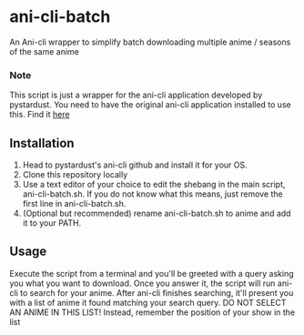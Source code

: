 # ani-cli-batch
An Ani-cli wrapper to simplify batch downloading multiple anime / seasons of the same anime

### Note
This script is just a wrapper for the ani-cli application developed by pystardust. You need to have the original ani-cli application installed to use this. Find it [here](https://github.com/pystardust/ani-cli)

## Installation
1. Head to pystardust's ani-cli github and install it for your OS.
2. Clone this repository locally
3. Use a text editor of your choice to edit the shebang in the main script, ani-cli-batch.sh. If you do not know what this means, just remove the first line in ani-cli-batch.sh.
4. (Optional but recommended) rename ani-cli-batch.sh to anime and add it to your PATH.

## Usage

Execute the script from a terminal and you'll be greeted with a query asking you what you want to download.
Once you answer it, the script will run ani-cli to search for your anime. After ani-cli finishes searching, it'll present you with a list of anime it found matching your search query.
DO NOT SELECT AN ANIME IN THIS LIST! Instead, remember the position of your show in the list
